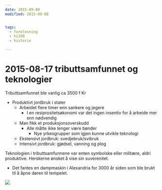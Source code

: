```yaml
---
date: 2015-09-08
modified: 2015-09-08


tags: 
  - forelesning
  - hi100
  - historie

---
```


# 2015-08-17 tributtsamfunnet og teknologier
Tributtsamfunnet ble vanlig ca 3500 f Kr

* Produktivt jordbruk i stater
  * Arbeidet flere timer enn sankere og jegere
    * I en resiprositetsøkonomi var det ingen insentiv for å arbeide mer enn nødvendig
  * Man fikk et produksjonsoverskudd
    * Alle måtte ikke lenger være bønder
      * Nye yrkesgrupper som igjen kunne utvikle teknologi
  * Ekstensivt jordbruk: svedjebruk/svibruk
  * Intensivt jordbruk: gjødsel, vanning og plog

Teknologien i tributtsamfunnene var enten symbolske eller militære, aldri produktive. Herskerne ønsket å vise sin suverenitet.

* Det fantes en dampmaskin i Alexandria for 3000 år siden som ble brukt til å åpne døren til tempelet.

![](./_resources/Tributtsystemet.png)
